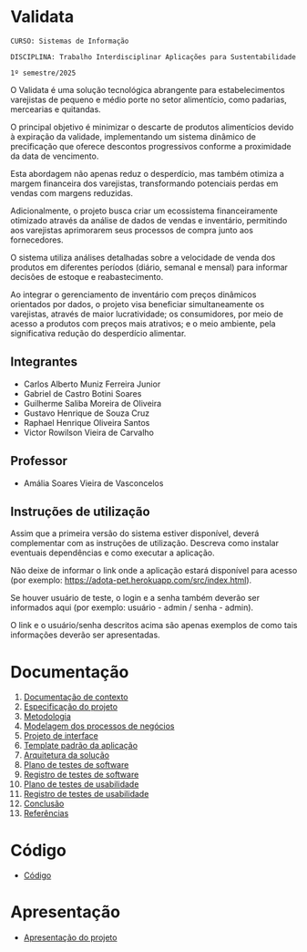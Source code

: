 # Validata

`CURSO: Sistemas de Informação`

`DISCIPLINA: Trabalho Interdisciplinar Aplicações para Sustentabilidade`

`1º semestre/2025`

O Validata é uma solução tecnológica abrangente para estabelecimentos varejistas de pequeno e médio porte no setor alimentício, como padarias, mercearias e quitandas.

O principal objetivo é minimizar o descarte de produtos alimentícios devido à expiração da validade, implementando um sistema dinâmico de precificação que oferece descontos
progressivos conforme a proximidade da data de vencimento.

Esta abordagem não apenas reduz o desperdício, mas também otimiza a margem financeira dos varejistas, transformando potenciais perdas em vendas com margens reduzidas.

Adicionalmente, o projeto busca criar um ecossistema financeiramente otimizado através da análise de dados de vendas e inventário, permitindo aos varejistas aprimorarem
seus processos de compra junto aos fornecedores.

O sistema utiliza análises detalhadas sobre a velocidade de venda dos produtos em diferentes períodos (diário, semanal e mensal) para informar decisões de estoque e reabastecimento.

Ao integrar o gerenciamento de inventário com preços dinâmicos orientados por dados, o projeto visa beneficiar simultaneamente os varejistas, através de maior lucratividade;
os consumidores, por meio de acesso a produtos com preços mais atrativos; e o meio ambiente, pela significativa redução do desperdício alimentar.

## Integrantes

- Carlos Alberto Muniz Ferreira Junior
- Gabriel de Castro Botini Soares
- Guilherme Saliba Moreira de Oliveira
- Gustavo Henrique de Souza Cruz
- Raphael Henrique Oliveira Santos
- Victor Rowilson Vieira de Carvalho

## Professor

- Amália Soares Vieira de Vasconcelos

## Instruções de utilização

Assim que a primeira versão do sistema estiver disponível, deverá complementar com as instruções de utilização. Descreva como instalar eventuais dependências e como executar a aplicação.

Não deixe de informar o link onde a aplicação estará disponível para acesso (por exemplo: https://adota-pet.herokuapp.com/src/index.html).

Se houver usuário de teste, o login e a senha também deverão ser informados aqui (por exemplo: usuário - admin / senha - admin).

O link e o usuário/senha descritos acima são apenas exemplos de como tais informações deverão ser apresentadas.

# Documentação

<ol>
<li><a href="docs/01-Contexto.md"> Documentação de contexto</a></li>
<li><a href="docs/02-Especificacao.md"> Especificação do projeto</a></li>
<li><a href="docs/03-Metodologia.md"> Metodologia</a></li>
<li><a href="docs/04-Modelagem-processos-negocio.md"> Modelagem dos processos de negócios</a></li>
<li><a href="docs/05-Projeto-interface.md"> Projeto de interface</a></li>
<li><a href="docs/06-Template-padrao.md"> Template padrão da aplicação</a></li>
<li><a href="docs/07-Arquitetura-solucao.md"> Arquitetura da solução</a></li>
<li><a href="docs/08-Plano-testes-software.md"> Plano de testes de software</a></li>
<li><a href="docs/09-Registro-testes-software.md"> Registro de testes de software</a></li>
<li><a href="docs/10-Plano-testes-usabilidade.md"> Plano de testes de usabilidade</a></li>
<li><a href="docs/11-Registro-testes-usabilidade.md"> Registro de testes de usabilidade</a></li>
<li><a href="docs/12-Conclusao.md"> Conclusão</a></li>
<li><a href="docs/13-Referencias.md"> Referências</a></li>
</ol>

# Código

- <a href="src/README.md">Código</a>

# Apresentação

- <a href="presentation/README.md">Apresentação do projeto</a>
